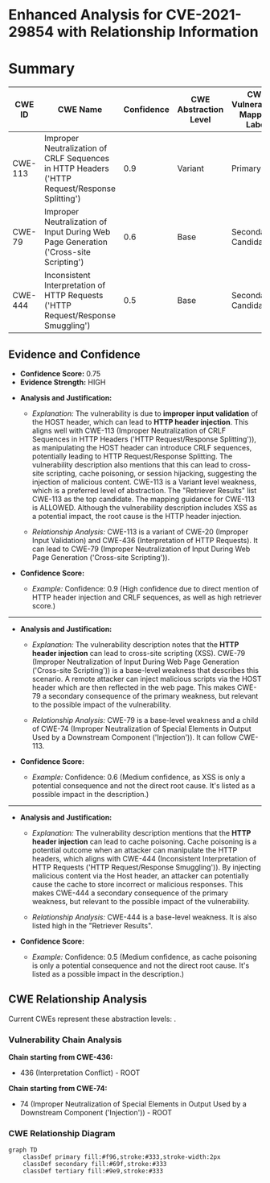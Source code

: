 # Enhanced Analysis for CVE-2021-29854 with Relationship Information

# Summary
| CWE ID | CWE Name | Confidence | CWE Abstraction Level | CWE Vulnerability Mapping Label | CWE-Vulnerability Mapping Notes |
|---|---|---|---|---|---|
| CWE-113 | Improper Neutralization of CRLF Sequences in HTTP Headers ('HTTP Request/Response Splitting') | 0.9 | Variant | Primary | Allowed |
| CWE-79 | Improper Neutralization of Input During Web Page Generation ('Cross-site Scripting') | 0.6 | Base | Secondary Candidate | Allowed |
| CWE-444 | Inconsistent Interpretation of HTTP Requests ('HTTP Request/Response Smuggling') | 0.5 | Base | Secondary Candidate | Allowed |

## Evidence and Confidence

*   **Confidence Score:** 0.75
*   **Evidence Strength:** HIGH

- **Analysis and Justification:**  
  - *Explanation:* The vulnerability is due to **improper input validation** of the HOST header, which can lead to **HTTP header injection**. This aligns well with CWE-113 (Improper Neutralization of CRLF Sequences in HTTP Headers ('HTTP Request/Response Splitting')), as manipulating the HOST header can introduce CRLF sequences, potentially leading to HTTP Request/Response Splitting. The vulnerability description also mentions that this can lead to cross-site scripting, cache poisoning, or session hijacking, suggesting the injection of malicious content. CWE-113 is a Variant level weakness, which is a preferred level of abstraction. The "Retriever Results" list CWE-113 as the top candidate. The mapping guidance for CWE-113 is ALLOWED. Although the vulnerability description includes XSS as a potential impact, the root cause is the HTTP header injection.
  
  - *Relationship Analysis:* CWE-113 is a variant of CWE-20 (Improper Input Validation) and CWE-436 (Interpretation of HTTP Requests). It can lead to CWE-79 (Improper Neutralization of Input During Web Page Generation ('Cross-site Scripting')).

- **Confidence Score:**  
  - *Example:* Confidence: 0.9 (High confidence due to direct mention of HTTP header injection and CRLF sequences, as well as high retriever score.)

---
- **Analysis and Justification:**  
  - *Explanation:* The vulnerability description notes that the **HTTP header injection** can lead to cross-site scripting (XSS). CWE-79 (Improper Neutralization of Input During Web Page Generation ('Cross-site Scripting')) is a base-level weakness that describes this scenario. A remote attacker can inject malicious scripts via the HOST header which are then reflected in the web page. This makes CWE-79 a secondary consequence of the primary weakness, but relevant to the possible impact of the vulnerability.
  
  - *Relationship Analysis:* CWE-79 is a base-level weakness and a child of CWE-74 (Improper Neutralization of Special Elements in Output Used by a Downstream Component ('Injection')). It can follow CWE-113.

- **Confidence Score:**  
  - *Example:* Confidence: 0.6 (Medium confidence, as XSS is only a potential consequence and not the direct root cause. It's listed as a possible impact in the description.)

---

- **Analysis and Justification:**  
  - *Explanation:* The vulnerability description mentions that the **HTTP header injection** can lead to cache poisoning. Cache poisoning is a potential outcome when an attacker can manipulate the HTTP headers, which aligns with CWE-444 (Inconsistent Interpretation of HTTP Requests ('HTTP Request/Response Smuggling')). By injecting malicious content via the Host header, an attacker can potentially cause the cache to store incorrect or malicious responses. This makes CWE-444 a secondary consequence of the primary weakness, but relevant to the possible impact of the vulnerability.
  
  - *Relationship Analysis:* CWE-444 is a base-level weakness. It is also listed high in the "Retriever Results".

- **Confidence Score:**  
  - *Example:* Confidence: 0.5 (Medium confidence, as cache poisoning is only a potential consequence and not the direct root cause. It's listed as a possible impact in the description.)


## CWE Relationship Analysis

Current CWEs represent these abstraction levels: .


### Vulnerability Chain Analysis

**Chain starting from CWE-436:**
- 436 (Interpretation Conflict) - ROOT


**Chain starting from CWE-74:**
- 74 (Improper Neutralization of Special Elements in Output Used by a Downstream Component ('Injection')) - ROOT



### CWE Relationship Diagram

```mermaid
graph TD
    classDef primary fill:#f96,stroke:#333,stroke-width:2px
    classDef secondary fill:#69f,stroke:#333
    classDef tertiary fill:#9e9,stroke:#333
```
